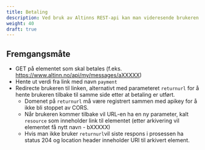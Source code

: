 ```yaml
---
title: Betaling
description: Ved bruk av Altinns REST-api kan man videresende brukeren til betalingssteget i portal på altinn.no.
weight: 40
draft: true
---
```


## Fremgangsmåte

 - GET på elementet som skal betales (f.eks. https://www.altinn.no/api/my/messages/aXXXXX)
 - Hente ut verdi fra link med navn `payment`
 - Redirecte brukeren til linken, alternativt med parameteret `returnurl` for å hente brukeren tilbake til samme side etter at betaling er utført. 
   - Domenet på `returnurl` må være registrert sammen med apikey for å ikke bli stoppet av CORS.
   - Når brukeren kommer tilbake vil URL-en ha en ny parameter, kalt `resource` som inneholder link til elementet (etter arkivering vil elementet få nytt navn - bXXXXX)
   - Hvis man ikke bruker `returnurl`vil siste respons i prosessen ha status 204 og location header inneholder URI til arkivert element.



